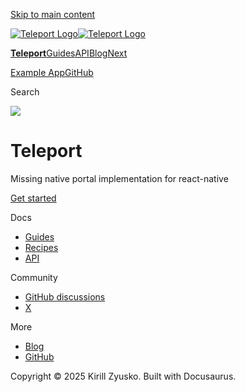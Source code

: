 [Skip to main content](#__docusaurus_skipToContent_fallback)

[![Teleport Logo](/react-native-teleport/img/logo.svg)![Teleport Logo](/react-native-teleport/img/logo.svg)](/react-native-teleport/.md)

[**Teleport**](/react-native-teleport/.md)[Guides](/react-native-teleport/docs/intro.md)[API](/react-native-teleport/docs/category/api-reference.md)[Blog](/react-native-teleport/blog)[Next](/react-native-teleport/docs/intro.md)

[Example App](https://github.com/kirillzyusko/react-native-teleport/tree/main/example)[GitHub](https://github.com/kirillzyusko/react-native-teleport)

Search

![](/react-native-teleport/assets/images/teleport-65785a9f1211bc6992db0cca2993d621.png)

# Teleport

Missing native portal implementation for react-native

[Get started](/react-native-teleport/docs/intro.md)

Docs

* [Guides](/react-native-teleport/docs/installation.md)
* [Recipes](/react-native-teleport/docs/category/recipes.md)
* [API](/react-native-teleport/docs/category/api-reference.md)

Community

* [GitHub discussions](https://github.com/kirillzyusko/react-native-teleport/discussions)
* [X](https://x.com/ziusko)

More

* [Blog](/react-native-teleport/blog)
* [GitHub](https://github.com/kirillzyusko/react-native-teleport)

Copyright © 2025 Kirill Zyusko. Built with Docusaurus.
